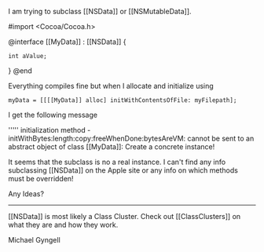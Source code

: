 I am trying to subclass [[NSData]] or [[NSMutableData]].

#import <Cocoa/Cocoa.h>

@interface [[MyData]] : [[NSData]] {

	int aValue;
}
@end

Everything compiles fine but when I allocate and initialize using

	myData = [[[[MyData]] alloc] initWithContentsOfFile: myFilepath];

I get the following message

''''' initialization method -initWithBytes:length:copy:freeWhenDone:bytesAreVM: cannot be sent to an abstract object of class [[MyData]]: Create a concrete instance!
 
It seems that the subclass is no a real instance. I can't find any info subclassing [[NSData]] on the Apple site or any info on which methods must be overridden!

Any Ideas? 

---- 

[[NSData]] is most likely a Class Cluster.  Check out [[ClassClusters]] on what they are and how they work.


Michael Gyngell